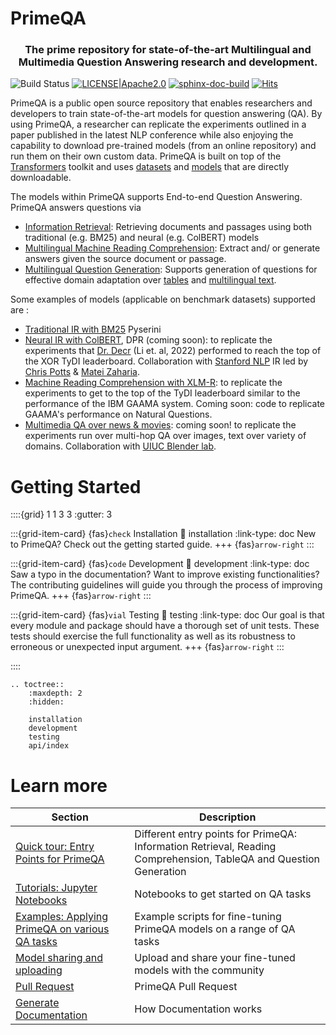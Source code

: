 <!---
Copyright 2022 IBM Corp.

Licensed under the Apache License, Version 2.0 (the "License");
you may not use this file except in compliance with the License.
You may obtain a copy of the License at

    http://www.apache.org/licenses/LICENSE-2.0

Unless required by applicable law or agreed to in writing, software
distributed under the License is distributed on an "AS IS" BASIS,
WITHOUT WARRANTIES OR CONDITIONS OF ANY KIND, either express or implied.
See the License for the specific language governing permissions and
limitations under the License.
-->

# PrimeQA     

<h3 align="center">
    <p>The prime repository for state-of-the-art Multilingual and Multimedia Question Answering research and development.</p>
</h3>

![Build Status](https://github.com/primeqa/primeqa/actions/workflows/primeqa-ci.yml/badge.svg)
[![LICENSE|Apache2.0](https://img.shields.io/github/license/saltstack/salt?color=blue)](https://www.apache.org/licenses/LICENSE-2.0.txt)
[![sphinx-doc-build](https://github.com/primeqa/primeqa/actions/workflows/sphinx-doc-build.yml/badge.svg)](https://github.com/primeqa/primeqa/actions/workflows/sphinx-doc-build.yml)
[![Hits](https://hits.seeyoufarm.com/api/count/incr/badge.svg?url=https%3A%2F%2Fprimeqa.github.io%2Fprimeqa&count_bg=%23953DC8&title_bg=%23555555&icon=&icon_color=%23E7E7E7&title=Visitors&edge_flat=false)]()

PrimeQA is a public open source repository that enables researchers and developers to train state-of-the-art models for question answering (QA). By using PrimeQA, a researcher can replicate the experiments outlined in a paper published in the latest NLP conference while also enjoying the capability to download pre-trained models (from an online repository) and run them on their own custom data. PrimeQA is built on top of the [Transformers](https://github.com/huggingface/transformers) toolkit and uses [datasets](https://huggingface.co/datasets/viewer/) and [models](https://huggingface.co/PrimeQA) that are directly downloadable.


The models within PrimeQA supports End-to-end Question Answering. PrimeQA answers questions via 
- [Information Retrieval](https://github.com/primeqa/primeqa/tree/main/primeqa/ir): Retrieving documents and passages using both traditional (e.g. BM25) and neural (e.g. ColBERT) models
- [Multilingual Machine Reading Comprehension](https://huggingface.co/ibm/tydiqa-primary-task-xlm-roberta-large): Extract and/ or generate answers given the source document or passage.
- [Multilingual Question Generation](https://huggingface.co/PrimeQA/mt5-base-tydi-question-generator): Supports generation of questions for effective domain adaptation over [tables](https://huggingface.co/PrimeQA/t5-base-table-question-generator) and [multilingual text](https://huggingface.co/PrimeQA/mt5-base-tydi-question-generator).

Some examples of models (applicable on benchmark datasets) supported are :
- [Traditional IR with BM25](https://github.com/primeqa/primeqa/tree/main/primeqa/ir/) Pyserini
- [Neural IR with ColBERT](https://github.com/primeqa/primeqa/tree/main/primeqa/ir), DPR (coming soon): to replicate the experiments that [Dr. Decr](https://huggingface.co/ibm/DrDecr_XOR-TyDi_whitebox) (Li et. al, 2022) performed to reach the top of the XOR TyDI leaderboard. Collaboration with [Stanford NLP](https://nlp.stanford.edu/) IR led by [Chris Potts](https://web.stanford.edu/~cgpotts/) & [Matei Zaharia](https://cs.stanford.edu/~matei/).
- [Machine Reading Comprehension with XLM-R](https://github.com/primeqa/primeqa/tree/main/primeqa/mrc): to replicate the experiments to get to the top of the TyDI leaderboard similar to the performance of the IBM GAAMA system. Coming soon: code to replicate GAAMA's performance on Natural Questions. 
- [Multimedia QA over news & movies](https://arxiv.org/abs/2112.10728): coming soon! to replicate the experiments run over multi-hop QA over images, text over variety of domains. Collaboration with [UIUC Blender lab](https://blender.cs.illinois.edu/).

<!-- START sphinx doc instructions - DO NOT MODIFY next code, please -->
# Getting Started

::::{grid} 1 1 3 3
:gutter: 3

:::{grid-item-card} {fas}`check` Installation
:link: installation
:link-type: doc
New to PrimeQA? Check out the getting started guide.
+++
{fas}`arrow-right`
:::

:::{grid-item-card} {fas}`code` Development
:link: development
:link-type: doc
Saw a typo in the documentation? Want to improve
existing functionalities? The contributing guidelines will guide
you through the process of improving PrimeQA.
+++
{fas}`arrow-right`
:::

:::{grid-item-card} {fas}`vial` Testing
:link: testing
:link-type: doc
Our goal is that every module and package should have a thorough set of unit tests. 
These tests should exercise the full functionality as well as its robustness 
to erroneous or unexpected input argument.
+++
{fas}`arrow-right`
:::

::::

```{eval-rst}
.. toctree::
    :maxdepth: 2
    :hidden:

    installation
    development
    testing
    api/index
```
<!-- END sphinx doc instructions - DO NOT MODIFY above code, please -->

# Learn more

| Section | Description |
|-|-|
| [Quick tour: Entry Points for PrimeQA](https://github.com/primeqa/primeqa/tree/main/primeqa) | Different entry points for PrimeQA: Information Retrieval, Reading Comprehension, TableQA and Question Generation |
| [Tutorials: Jupyter Notebooks](https://github.com/primeqa/primeqa/tree/main/notebooks) | Notebooks to get started on QA tasks |
| [Examples: Applying PrimeQA on various QA tasks](https://github.com/primeqa/primeqa/tree/main/examples) | Example scripts for fine-tuning PrimeQA models on a range of QA tasks |
| [Model sharing and uploading](https://huggingface.co/docs/transformers/model_sharing) | Upload and share your fine-tuned models with the community |
| [Pull Request](pull_request_template.md) | PrimeQA Pull Request |
| [Generate Documentation](README.md) | How Documentation works |